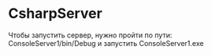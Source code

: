 # CsharpServer
 
Чтобы запустить сервер, нужно пройти по пути: ConsoleServer1/bin/Debug и запустить ConsoleServer1.exe

